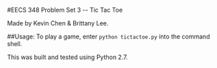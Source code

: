 #EECS 348 Problem Set 3 -- Tic Tac Toe

Made by Kevin Chen & Brittany Lee.

##Usage: 
To play a game, enter `python tictactoe.py` into the command shell.


This was built and tested using Python 2.7.

